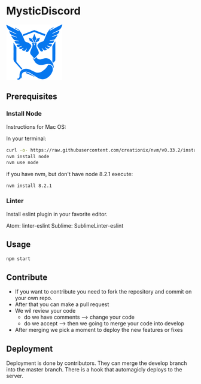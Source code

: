 # MysticDiscord
![Mystic](public/images/mystic.png)

## Prerequisites

### Install Node
Instructions for Mac OS:

In your terminal:
```bash
curl -o- https://raw.githubusercontent.com/creationix/nvm/v0.33.2/install.sh | bash
nvm install node
nvm use node
```

if you have nvm, but don't have node 8.2.1 execute:

```
nvm install 8.2.1
```

### Linter
Install eslint plugin in your favorite editor.

Atom: linter-eslint
Sublime: SublimeLinter-eslint

## Usage
```
npm start
```

## Contribute
- If you want to contribute you need to fork the repository and commit on your own repo.
- After that you can make a pull request
- We wil review your code
   - do we have comments --> change your code
   - do we accept --> then we going to merge your code into develop
- After merging we pick a moment to deploy the new features or fixes

## Deployment
Deployment is done by contributors. They can merge the develop branch into the master branch.
There is a hook that automagicly deploys to the server.
